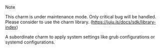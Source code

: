 > [!NOTE]
> This charm is under maintenance mode. Only critical bug will be handled.
> Please consider to use the charm library. (https://juju.is/docs/sdk/library-index)

A subordinate charm to apply system settings like grub configurations or systemd configurations.
